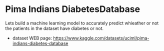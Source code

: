 # Pima Indians DiabetesDatabase
Lets build a machine learning model to accurately predict whieather or not the patients in the dataset have diabetes or not.

- dataset WEB page: https://www.kaggle.com/datasets/uciml/pima-indians-diabetes-database